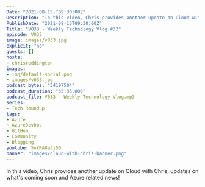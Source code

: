 ```yaml
---
Date: "2021-08-15-T09:30:00Z"
Description: "In this video, Chris provides another update on Cloud with Chris, updates on what's coming soon and Azure related news!"
PublishDate: "2021-08-15T09:30:00Z"
Title: "V033 - Weekly Technology Vlog #33"
episode: V033
image: images/v033.jpg
explicit: "no"
guests: []
hosts:
- chrisreddington
images:
- img/default-social.png
- images/v033.jpg
podcast_bytes: "34197504"
podcast_duration: "35:35.000"
podcast_file: V033 - Weekly Technology Vlog.mp3
series:
- Tech Roundup
tags:
- Azure
- AzureDevOps
- GitHub
- Community
- Blogging
youtube: 5oXRA8atj50
banner: "images/cloud-with-chris-banner.png"
---
```

In this video, Chris provides another update on Cloud with Chris, updates on what's coming soon and Azure related news!
